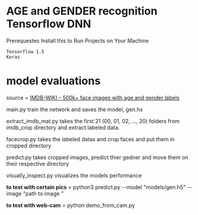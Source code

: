 
# AGE and GENDER recognition Tensorflow DNN

Prerequestes
Install this to Run Projects on Your Machine

    Tensorflow 1.5
    Keras

# model evaluations

source = [IMDB-WIKI – 500k+ face images with age and gender labels](https://data.vision.ee.ethz.ch/cvl/rrothe/imdb-wiki/)

main.py train the network and saves the model, gen.hs

extract_imdb_mat.py takes the first 21 (00, 01, 02, ..., 20) folders from imdb_crop directory and extract labeled data.

facecrop.py takes the labeled datas and crop faces and put them in cropped directory

predict.py takes cropped images, predict thier gedner and move them on their respective directory

visually_inspect.py visualizes the models performance


**to test with certain pics** = python3 predict.py --model "models/gen.h5" --image "path to image "

**to test with web-cam** = python demo_from_cam.py



